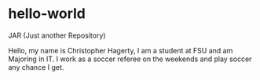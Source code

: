 # hello-world
JAR (Just another Repository)

Hello, my name is Christopher Hagerty, I am a student at FSU and am Majoring in IT.
I work as a soccer referee on the weekends and play soccer any chance I get.
